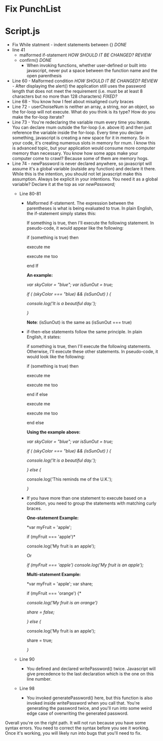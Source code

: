 # Fix PunchList

# Script.js
- Fix While statment - indent statements between {} *DONE*
- line 41
    - malformed if-statement *HOW SHOULD IT BE CHANGED? REVIEW*
    - confirm() *DONE*
        - When invoking functions, whether user-defined or built into javascript, never put a space between the function name and the open parenthesis
- Line 60
        - Malformed condition *HOW SHOULD IT BE CHANGED? REVIEW*
        - After displaying the alert() the application still uses the password length that does not meet the requirement (i.e. must be at least 8 characters but no more than 128 characters) *FIXED?*
- Line 68
        - You know how I feel about misaligned curly braces
- Line 72
        - userChoiseNum is neither an array, a string, nor an object, so the for-loop will not execute.  What do you think is its type?  How do you make the for-loop iterate?
- Line 73
        - You're redeclaring the variable rnum every time you iterate.  You can declare rnum outside the for-loop (i.e. above it) and then just reference the variable inside the for-loop.  Every time you declare something, javascript is creating a new space for it in memory.  So in your code, it's creating numerous slots in memory for rnum.  I know this is advanced topic, but your application would consume more computer memory than necessary.  You know how some apps make your computer come to crawl?  Because some of them are memory hogs.
- Line 74
        - newPassword is never declared anywhere, so javascript will assume it's a global variable (outside any function) and declare it there.  While this is the intention, you should not let javascript make this assumption.  Always be explicit in your intentions.  You need it as a global variable?  Declare it at the top as *var newPassword;*
    - Line 80-81
        - Malformed if-statement.  The expression between the parentheses is what is being evaluated to true. In plain English, the if-statement simply states this:

            If something is true, then I'll execute the following statement.  In pseudo-code, it would appear like the following:

            if (something is true) then

            execute me

            execute me too

            end If

            **An example:**

            *var skyColor = "blue";
            var isSunOut = true;*

            *if ( (skyColor === "blue) && (isSunOut) ) {*

            *console.log('It is a beautiful day.');*

            *}*

            **Note**: (isSunOut) is the same as (isSunOut === true)

        - if-then-else statements follow the same principle.  In plain English, it states:

            if something is true, then I'll execute the following statements.  Otherwise, I'll execute these other statements.  In pseudo-code, it would look like the following:

            if (something is true) then

            execute me

            execute me too

            end if
            else

            execute me

            execute me too

            end else

            **Using the example above:**

            *var skyColor = "blue";
            var isSunOut = true;*

            *if ( (skyColor === "blue) && (isSunOut) ) {*

            *console.log('It is a beautiful day.');*

            *} else {*

            console.log('This reminds me of the U.K.');

            *}*

        - If you have more than one statement to execute based on a condition, you need to group the statements with matching curly braces.

            **One-statement Example:**

            *var myFruit = 'apple';

            if (myFruit === 'apple')*

            console.log('My fruit is an apple');

            Or

            *if (myFruit === 'apple') console.log('My fruit is an apple');*

            **Multi-statement Example:**

            *var myFruit = 'apple';
            var share;

            if (myFruit === 'orange') {*

            *console.log('My fruit is an orange')*

            *share = false;*

            *} else {*

            console.log('My fruit is an apple');

            share = true;

            *}*

    - Line 90
        - You defined and declared writePassword() twice.  Javascript will give precedence to the last declaration which is the one on this line number.
    - Line 98
        - You invoked generatePassword() here, but this function is also invoked inside writePassword when you call that.  You're generating the password twice, and you'll run into some weird edge case of overwriting the generated password.
        
Overall you're on the right path.  It will not run because you have some syntax errors.  You need to correct the syntax before you see it working.  Once it's working, you will likely run into bugs that you'll need to fix.